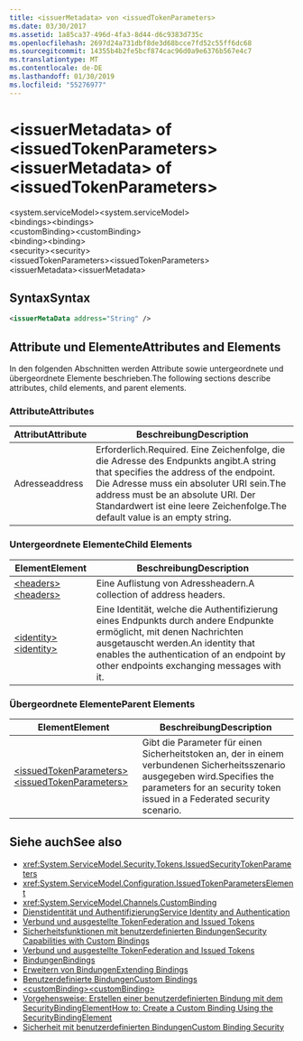 ```yaml
---
title: <issuerMetadata> von <issuedTokenParameters>
ms.date: 03/30/2017
ms.assetid: 1a85ca37-496d-4fa3-8d44-d6c9383d735c
ms.openlocfilehash: 2697d24a731dbf8de3d68bcce7fd52c55ff6dc68
ms.sourcegitcommit: 14355b4b2fe5bcf874cac96d0a9e6376b567e4c7
ms.translationtype: MT
ms.contentlocale: de-DE
ms.lasthandoff: 01/30/2019
ms.locfileid: "55276977"
---
```

# <a name="issuermetadata-of-issuedtokenparameters"></a><span data-ttu-id="365de-102">\<issuerMetadata> of \<issuedTokenParameters></span><span class="sxs-lookup"><span data-stu-id="365de-102">\<issuerMetadata> of \<issuedTokenParameters></span></span>
<span data-ttu-id="365de-103">\<system.serviceModel></span><span class="sxs-lookup"><span data-stu-id="365de-103">\<system.serviceModel></span></span>  
<span data-ttu-id="365de-104">\<bindings></span><span class="sxs-lookup"><span data-stu-id="365de-104">\<bindings></span></span>  
<span data-ttu-id="365de-105">\<customBinding></span><span class="sxs-lookup"><span data-stu-id="365de-105">\<customBinding></span></span>  
<span data-ttu-id="365de-106">\<binding></span><span class="sxs-lookup"><span data-stu-id="365de-106">\<binding></span></span>  
<span data-ttu-id="365de-107">\<security></span><span class="sxs-lookup"><span data-stu-id="365de-107">\<security></span></span>  
<span data-ttu-id="365de-108">\<issuedTokenParameters></span><span class="sxs-lookup"><span data-stu-id="365de-108">\<issuedTokenParameters></span></span>  
<span data-ttu-id="365de-109">\<issuerMetadata></span><span class="sxs-lookup"><span data-stu-id="365de-109">\<issuerMetadata></span></span>  
  
## <a name="syntax"></a><span data-ttu-id="365de-110">Syntax</span><span class="sxs-lookup"><span data-stu-id="365de-110">Syntax</span></span>  
  
```xml  
<issuerMetaData address="String" />
```  
  
## <a name="attributes-and-elements"></a><span data-ttu-id="365de-111">Attribute und Elemente</span><span class="sxs-lookup"><span data-stu-id="365de-111">Attributes and Elements</span></span>  
 <span data-ttu-id="365de-112">In den folgenden Abschnitten werden Attribute sowie untergeordnete und übergeordnete Elemente beschrieben.</span><span class="sxs-lookup"><span data-stu-id="365de-112">The following sections describe attributes, child elements, and parent elements.</span></span>  
  
### <a name="attributes"></a><span data-ttu-id="365de-113">Attribute</span><span class="sxs-lookup"><span data-stu-id="365de-113">Attributes</span></span>  
  
|<span data-ttu-id="365de-114">Attribut</span><span class="sxs-lookup"><span data-stu-id="365de-114">Attribute</span></span>|<span data-ttu-id="365de-115">Beschreibung</span><span class="sxs-lookup"><span data-stu-id="365de-115">Description</span></span>|  
|---------------|-----------------|  
|<span data-ttu-id="365de-116">Adresse</span><span class="sxs-lookup"><span data-stu-id="365de-116">address</span></span>|<span data-ttu-id="365de-117">Erforderlich.</span><span class="sxs-lookup"><span data-stu-id="365de-117">Required.</span></span> <span data-ttu-id="365de-118">Eine Zeichenfolge, die die Adresse des Endpunkts angibt.</span><span class="sxs-lookup"><span data-stu-id="365de-118">A string that specifies the address of the endpoint.</span></span> <span data-ttu-id="365de-119">Die Adresse muss ein absoluter URI sein.</span><span class="sxs-lookup"><span data-stu-id="365de-119">The address must be an absolute URI.</span></span> <span data-ttu-id="365de-120">Der Standardwert ist eine leere Zeichenfolge.</span><span class="sxs-lookup"><span data-stu-id="365de-120">The default value is an empty string.</span></span>|  
  
### <a name="child-elements"></a><span data-ttu-id="365de-121">Untergeordnete Elemente</span><span class="sxs-lookup"><span data-stu-id="365de-121">Child Elements</span></span>  
  
|<span data-ttu-id="365de-122">Element</span><span class="sxs-lookup"><span data-stu-id="365de-122">Element</span></span>|<span data-ttu-id="365de-123">Beschreibung</span><span class="sxs-lookup"><span data-stu-id="365de-123">Description</span></span>|  
|-------------|-----------------|  
|[<span data-ttu-id="365de-124">\<headers></span><span class="sxs-lookup"><span data-stu-id="365de-124">\<headers></span></span>](../../../../../docs/framework/configure-apps/file-schema/wcf/headers-element.md)|<span data-ttu-id="365de-125">Eine Auflistung von Adressheadern.</span><span class="sxs-lookup"><span data-stu-id="365de-125">A collection of address headers.</span></span>|  
|[<span data-ttu-id="365de-126">\<identity></span><span class="sxs-lookup"><span data-stu-id="365de-126">\<identity></span></span>](../../../../../docs/framework/configure-apps/file-schema/wcf/identity.md)|<span data-ttu-id="365de-127">Eine Identität, welche die Authentifizierung eines Endpunkts durch andere Endpunkte ermöglicht, mit denen Nachrichten ausgetauscht werden.</span><span class="sxs-lookup"><span data-stu-id="365de-127">An identity that enables the authentication of an endpoint by other endpoints exchanging messages with it.</span></span>|  
  
### <a name="parent-elements"></a><span data-ttu-id="365de-128">Übergeordnete Elemente</span><span class="sxs-lookup"><span data-stu-id="365de-128">Parent Elements</span></span>  
  
|<span data-ttu-id="365de-129">Element</span><span class="sxs-lookup"><span data-stu-id="365de-129">Element</span></span>|<span data-ttu-id="365de-130">Beschreibung</span><span class="sxs-lookup"><span data-stu-id="365de-130">Description</span></span>|  
|-------------|-----------------|  
|[<span data-ttu-id="365de-131">\<issuedTokenParameters></span><span class="sxs-lookup"><span data-stu-id="365de-131">\<issuedTokenParameters></span></span>](../../../../../docs/framework/configure-apps/file-schema/wcf/issuedtokenparameters.md)|<span data-ttu-id="365de-132">Gibt die Parameter für einen Sicherheitstoken an, der in einem verbundenen Sicherheitsszenario ausgegeben wird.</span><span class="sxs-lookup"><span data-stu-id="365de-132">Specifies the parameters for an security token issued in a Federated security scenario.</span></span>|  
  
## <a name="see-also"></a><span data-ttu-id="365de-133">Siehe auch</span><span class="sxs-lookup"><span data-stu-id="365de-133">See also</span></span>
- <xref:System.ServiceModel.Security.Tokens.IssuedSecurityTokenParameters>
- <xref:System.ServiceModel.Configuration.IssuedTokenParametersElement>
- <xref:System.ServiceModel.Channels.CustomBinding>
- [<span data-ttu-id="365de-134">Dienstidentität und Authentifizierung</span><span class="sxs-lookup"><span data-stu-id="365de-134">Service Identity and Authentication</span></span>](../../../../../docs/framework/wcf/feature-details/service-identity-and-authentication.md)
- [<span data-ttu-id="365de-135">Verbund und ausgestellte Token</span><span class="sxs-lookup"><span data-stu-id="365de-135">Federation and Issued Tokens</span></span>](../../../../../docs/framework/wcf/feature-details/federation-and-issued-tokens.md)
- [<span data-ttu-id="365de-136">Sicherheitsfunktionen mit benutzerdefinierten Bindungen</span><span class="sxs-lookup"><span data-stu-id="365de-136">Security Capabilities with Custom Bindings</span></span>](../../../../../docs/framework/wcf/feature-details/security-capabilities-with-custom-bindings.md)
- [<span data-ttu-id="365de-137">Verbund und ausgestellte Token</span><span class="sxs-lookup"><span data-stu-id="365de-137">Federation and Issued Tokens</span></span>](../../../../../docs/framework/wcf/feature-details/federation-and-issued-tokens.md)
- [<span data-ttu-id="365de-138">Bindungen</span><span class="sxs-lookup"><span data-stu-id="365de-138">Bindings</span></span>](../../../../../docs/framework/wcf/bindings.md)
- [<span data-ttu-id="365de-139">Erweitern von Bindungen</span><span class="sxs-lookup"><span data-stu-id="365de-139">Extending Bindings</span></span>](../../../../../docs/framework/wcf/extending/extending-bindings.md)
- [<span data-ttu-id="365de-140">Benutzerdefinierte Bindungen</span><span class="sxs-lookup"><span data-stu-id="365de-140">Custom Bindings</span></span>](../../../../../docs/framework/wcf/extending/custom-bindings.md)
- [<span data-ttu-id="365de-141">\<customBinding></span><span class="sxs-lookup"><span data-stu-id="365de-141">\<customBinding></span></span>](../../../../../docs/framework/configure-apps/file-schema/wcf/custombinding.md)
- [<span data-ttu-id="365de-142">Vorgehensweise: Erstellen einer benutzerdefinierten Bindung mit dem SecurityBindingElement</span><span class="sxs-lookup"><span data-stu-id="365de-142">How to: Create a Custom Binding Using the SecurityBindingElement</span></span>](../../../../../docs/framework/wcf/feature-details/how-to-create-a-custom-binding-using-the-securitybindingelement.md)
- [<span data-ttu-id="365de-143">Sicherheit mit benutzerdefinierten Bindungen</span><span class="sxs-lookup"><span data-stu-id="365de-143">Custom Binding Security</span></span>](../../../../../docs/framework/wcf/samples/custom-binding-security.md)

